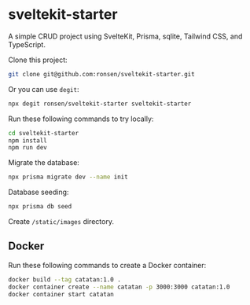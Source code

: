# sveltekit-starter

A simple CRUD project using SvelteKit, Prisma, sqlite, Tailwind CSS, and TypeScript.

Clone this project:

```bash
git clone git@github.com:ronsen/sveltekit-starter.git
```

Or you can use `degit`:

```bash
npx degit ronsen/sveltekit-starter sveltekit-starter
```

Run these following commands to try locally:

```bash
cd sveltekit-starter
npm install
npm run dev
```

Migrate the database:

```bash
npx prisma migrate dev --name init
```

Database seeding:

```bash
npx prisma db seed
```

Create `/static/images` directory.

## Docker

Run these following commands to create a Docker container:

```bash
docker build --tag catatan:1.0 .
docker container create --name catatan -p 3000:3000 catatan:1.0
docker container start catatan
```